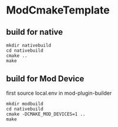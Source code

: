 # ModCmakeTemplate

## build for native

```
mkdir nativebuild
cd nativebuild
cmake ..
make
```

## build for Mod Device

first source local.env in mod-plugin-builder

```
mkdir modbuild
cd nativebuild
cmake -DCMAKE_MOD_DEVICES=1 ..
make
```

